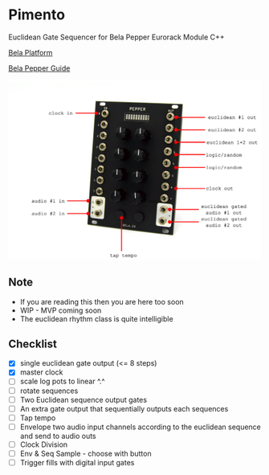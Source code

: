 # Pimento
Euclidean Gate Sequencer for Bela Pepper Eurorack Module C++

[Bela Platform](https://bela.io/)

[Bela Pepper Guide](https://github.com/BelaPlatform/bela-pepper)

![Functionality](bela_eucli.png)

## Note
- If you are reading this then you are here too soon
- WIP - MVP coming soon
- The euclidean rhythm class is quite intelligible  

## Checklist
- [x] single euclidean gate output (<= 8 steps)
- [x] master clock
- [ ] scale log pots to linear ^.^
- [ ] rotate sequences
- [ ] Two Euclidean sequence output gates 
- [ ] An extra gate output that sequentially outputs each sequences
- [ ] Tap tempo
- [ ] Envelope two audio input channels according to the euclidean sequence and send to audio outs
- [ ] Clock Division
- [ ] Env & Seq Sample - choose with button
- [ ] Trigger fills with digital input gates
